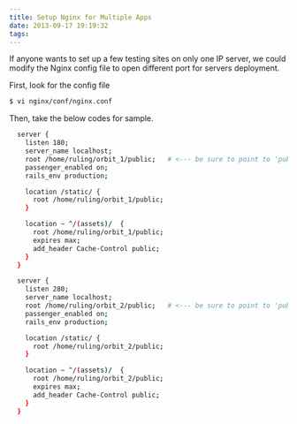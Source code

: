 ```yaml
---
title: Setup Nginx for Multiple Apps
date: 2013-09-17 19:19:32
tags:
---
```

If anyone wants to set up a few testing sites on only one IP server, we could modify the Nginx config file to open different port for servers deployment.


First, look for the config file

```bash
$ vi nginx/conf/nginx.conf
```

Then, take the below codes for sample.

```bash nginx/conf/nginx.conf
  server {
    listen 180;
    server_name localhost;
    root /home/ruling/orbit_1/public;   # <--- be sure to point to 'public'!
    passenger_enabled on;
    rails_env production;

    location /static/ {
      root /home/ruling/orbit_1/public;
    }

    location ~ ^/(assets)/  {
      root /home/ruling/orbit_1/public;
      expires max;
      add_header Cache-Control public;
    }
  }

  server {
    listen 280;
    server_name localhost;
    root /home/ruling/orbit_2/public;   # <--- be sure to point to 'public'!
    passenger_enabled on;
    rails_env production;

    location /static/ {
      root /home/ruling/orbit_2/public;
    }

    location ~ ^/(assets)/  {
      root /home/ruling/orbit_2/public;
      expires max;
      add_header Cache-Control public;
    }
  }

```


